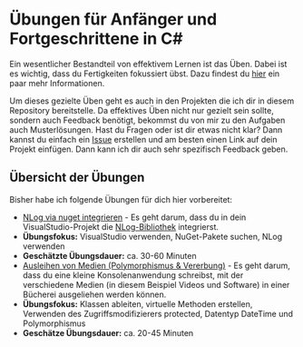 # Übungen für Anfänger und Fortgeschrittene in C#

Ein wesentlicher Bestandteil von effektivem Lernen ist das Üben. Dabei ist es wichtig, dass du Fertigkeiten fokussiert übst. Dazu findest du [hier](http://www.lernmoment.de/alle/ueben-mit-coding-katas/) ein paar mehr Informationen.

Um dieses gezielte Üben geht es auch in den Projekten die ich dir in diesem Repository bereitstelle. Da effektives Üben nicht nur gezielt sein sollte, sondern auch Feedback benötigt, bekommst du von mir zu den Aufgaben auch Musterlösungen. Hast du Fragen oder ist dir etwas nicht klar? Dann kannst du einfach ein [Issue]() erstellen und am besten einen Link auf dein Projekt einfügen. Dann kann ich dir auch sehr spezifisch Feedback geben.

## Übersicht der Übungen

Bisher habe ich folgende Übungen für dich hier vorbereitet:

 - [NLog via nuget integrieren](https://github.com/LernMoment/csharp-uebungen/tree/master/BibliothekenIntegrieren-NLog) - Es geht darum, dass du in dein VisualStudio-Projekt die [NLog-Bibliothek](http://nlog-project.org) integrierst.
  - **Übungsfokus:** VisualStudio verwenden, NuGet-Pakete suchen, NLog verwenden
  - **Geschätzte Übungsdauer:** ca. 30-60 Minuten
 - [Ausleihen von Medien (Polymorphismus & Vererbung)](https://github.com/LernMoment/csharp-uebungen/tree/master/VererbungGrundlagen_Buecherei) - Es geht darum, dass du eine kleine Konsolenanwendung schreibst, mit der verschiedene Medien (in diesem Beispiel Videos und Software) in einer Bücherei ausgeliehen werden können.
  - **Übungsfokus:** Klassen ableiten, virtuelle Methoden erstellen, Verwenden des Zugriffsmodifizierers protected, Datentyp DateTime und Polymorphismus
  - **Geschätze Übungsdauer:** ca. 20-45 Minuten
